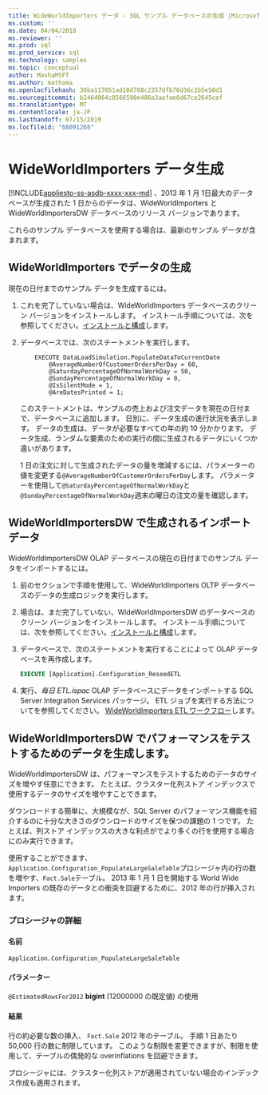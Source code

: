 ```yaml
---
title: WideWorldImporters データ - SQL サンプル データベースの生成 |Microsoft Docs
ms.custom: ''
ms.date: 04/04/2018
ms.reviewer: ''
ms.prod: sql
ms.prod_service: sql
ms.technology: samples
ms.topic: conceptual
author: MashaMSFT
ms.author: mathoma
ms.openlocfilehash: 38ba117051ad10d788c2357dfb70d36c2b5e50d1
ms.sourcegitcommit: b2464064c0566590e486a3aafae6d67ce2645cef
ms.translationtype: MT
ms.contentlocale: ja-JP
ms.lasthandoff: 07/15/2019
ms.locfileid: "68091268"
---
```

# <a name="wideworldimporters-data-generation"></a>WideWorldImporters データ生成
[!INCLUDE[appliesto-ss-asdb-xxxx-xxx-md](../includes/appliesto-ss-asdb-xxxx-xxx-md.md)]
、2013 年 1 月 1日最大のデータベースが生成された 1 日からのデータは、WideWorldImporters と WideWorldImportersDW データベースのリリース バージョンであります。

これらのサンプル データベースを使用する場合は、最新のサンプル データが含まれます。

## <a name="data-generation-in-wideworldimporters"></a>WideWorldImporters でデータの生成

現在の日付までのサンプル データを生成するには。

1. これを完了していない場合は、WideWorldImporters データベースのクリーン バージョンをインストールします。 インストール手順については、次を参照してください。[インストールと構成](wide-world-importers-oltp-install-configure.md)します。
2. データベースでは、次のステートメントを実行します。

    ```
        EXECUTE DataLoadSimulation.PopulateDataToCurrentDate
            @AverageNumberOfCustomerOrdersPerDay = 60,
            @SaturdayPercentageOfNormalWorkDay = 50,
            @SundayPercentageOfNormalWorkDay = 0,
            @IsSilentMode = 1,
            @AreDatesPrinted = 1;
    ```

    このステートメントは、サンプルの売上および注文データを現在の日付まで、データベースに追加します。 日別に、データ生成の進行状況を表示します。 データの生成は、データが必要なすべての年の約 10 分かかります。 データ生成、ランダムな要素のための実行の間に生成されるデータにいくつか違いがあります。

    1 日の注文に対して生成されたデータの量を増減するには、パラメーターの値を変更する`@AverageNumberOfCustomerOrdersPerDay`します。 パラメーターを使用して`@SaturdayPercentageOfNormalWorkDay`と`@SundayPercentageOfNormalWorkDay`週末の曜日の注文の量を確認します。

## <a name="import-generated-data-in-wideworldimportersdw"></a>WideWorldImportersDW で生成されるインポート データ

WideWorldImportersDW OLAP データベースの現在の日付までのサンプル データをインポートするには。

1. 前のセクションで手順を使用して、WideWorldImporters OLTP データベースのデータの生成ロジックを実行します。
2. 場合は、まだ完了していない、WideWorldImportersDW のデータベースのクリーン バージョンをインストールします。 インストール手順については、次を参照してください。[インストールと構成](wide-world-importers-oltp-install-configure.md)します。
3. データベースで、次のステートメントを実行することによって OLAP データベースを再作成します。

    ```sql
    EXECUTE [Application].Configuration_ReseedETL
    ```

4. 実行、*毎日 ETL.ispac* OLAP データベースにデータをインポートする SQL Server Integration Services パッケージ。 ETL ジョブを実行する方法についてを参照してください。 [WideWorldImporters ETL ワークフロー](wide-world-importers-perform-etl.md)します。

## <a name="generate-data-in-wideworldimportersdw-for-performance-testing"></a>WideWorldImportersDW でパフォーマンスをテストするためのデータを生成します。

WideWorldImportersDW は、パフォーマンスをテストするためのデータのサイズを増やす任意にできます。 たとえば、クラスター化列ストア インデックスで使用するデータのサイズを増やすことできます。

ダウンロードする簡単に、大規模なが、SQL Server のパフォーマンス機能を紹介するのに十分な大きさのダウンロードのサイズを保つの課題の 1 つです。 たとえば、列ストア インデックスの大きな利点がでより多くの行を使用する場合にのみ実行できます。 

使用することができます、`Application.Configuration_PopulateLargeSaleTable`プロシージャ内の行の数を増やす、`Fact.Sale`テーブル。 2013 年 1 月 1 日を開始する World Wide Importers の既存のデータとの衝突を回避するために、2012 年の行が挿入されます。

### <a name="procedure-details"></a>プロシージャの詳細

#### <a name="name"></a>名前

    Application.Configuration_PopulateLargeSaleTable

#### <a name="parameters"></a>パラメーター

  `@EstimatedRowsFor2012` **bigint** (12000000 の既定値) の使用

#### <a name="result"></a>結果

行の約必要な数の挿入、 `Fact.Sale` 2012 年のテーブル。 手順 1 日あたり 50,000 行の数に制限しています。 このような制限を変更できますが、制限を使用して、テーブルの偶発的な overinflations を回避できます。

プロシージャには、クラスター化列ストアが適用されていない場合のインデックス作成も適用されます。
